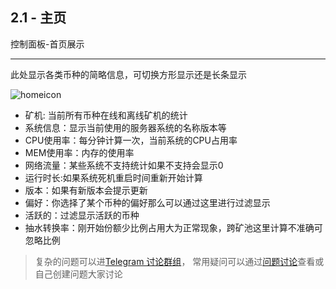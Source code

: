 [homeicon]:https://raw.githubusercontent.com/FxPool/FXMinerProxy/main/image/home-en.png
[Telegram 讨论群组]:https://t.me/fxminerproxy_chat_cn
[问题讨论]:https://github.com/FxPool/FXMinerProxy/issues
## 2.1 - 主页
控制面板-首页展示
___

此处显示各类币种的简略信息，可切换方形显示还是长条显示

![homeicon]

- 矿机: 当前所有币种在线和离线矿机的统计
- 系统信息：显示当前使用的服务器系统的名称版本等
- CPU使用率：每分钟计算一次，当前系统的CPU占用率
- MEM使用率：内存的使用率
- 网络流量：某些系统不支持统计如果不支持会显示0
- 运行时长:如果系统死机重启时间重新开始计算
- 版本：如果有新版本会提示更新
- 偏好：你选择了某个币种的偏好那么可以通过这里进行过滤显示
- 活跃的：过滤显示活跃的币种
- 抽水转换率：刚开始份额少比例占用大为正常现象，跨矿池这里计算不准确可忽略比例

> 复杂的问题可以进[Telegram 讨论群组]， 常用疑问可以通过[问题讨论]查看或自己创建问题大家讨论